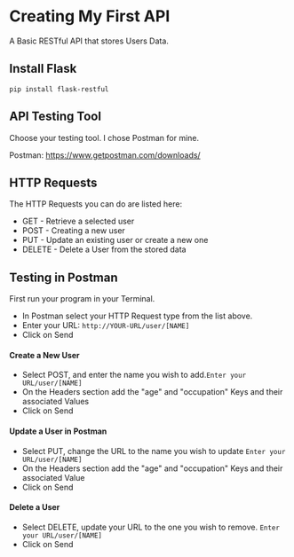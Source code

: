 # Creating My First API

A Basic RESTful API that stores Users Data.

## Install Flask

`pip install flask-restful`


## API Testing Tool

Choose your testing tool. I chose Postman for mine. 

Postman: https://www.getpostman.com/downloads/


## HTTP Requests

The HTTP Requests you can do are listed here:

  - GET - Retrieve a selected user
  - POST - Creating a new user
  - PUT - Update an existing user or create a new one
  - DELETE - Delete a User from the stored data 
 
 
## Testing in Postman

First run your program in your Terminal. 

  - In Postman select your HTTP Request type from the list above. 
  - Enter your URL: ```http://YOUR-URL/user/[NAME]```
  - Click on Send


#### Create a New User

  - Select POST, and enter the name you wish to add.```Enter your URL/user/[NAME]```
  - On the Headers section add the "age" and "occupation" Keys and their associated Values
  - Click on Send
  
#### Update a User in Postman

  - Select PUT, change the URL to the name you wish to update ```Enter your URL/user/[NAME]```
  - On the Headers section add the "age" and "occupation" Keys and their associated Value
  - Click on Send
  
#### Delete a User

   - Select DELETE, update your URL to the one you wish to remove. ```Enter your URL/user/[NAME]```
   - Click on Send


  
